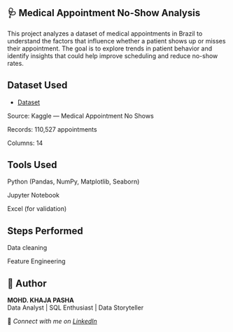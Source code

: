 ## 🩺 Medical Appointment No-Show Analysis

This project analyzes a dataset of medical appointments in Brazil to understand the factors that influence whether a patient shows up or misses their appointment. 
The goal is to explore trends in patient behavior and identify insights that could help improve scheduling and reduce no-show rates.

## Dataset Used
- <a href =  "https://www.kaggle.com/datasets/joniarroba/noshowappointments" >Dataset</a>

Source: Kaggle — Medical Appointment No Shows 

Records: 110,527 appointments

Columns: 14

## Tools Used
Python (Pandas, NumPy, Matplotlib, Seaborn)

Jupyter Notebook

Excel (for validation)

## Steps Performed

Data cleaning

Feature Engineering

## 🙌 **Author**
**MOHD. KHAJA PASHA**  
Data Analyst | SQL Enthusiast | Data Storyteller

🔗 *Connect with me on [LinkedIn](https://www.linkedin.com/)* 
